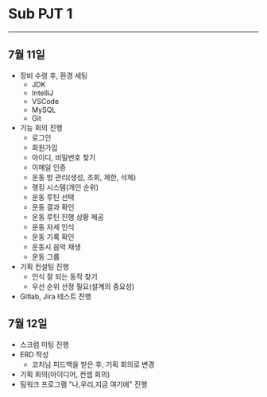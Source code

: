 # Sub PJT 1
---
## 7월 11일
- 장비 수령 후, 환경 세팅
    - JDK
    - IntelliJ
    - VSCode
    - MySQL
    - Git
- 기능 회의 진행
    - 로그인
    - 회원가입
    - 아이디, 비밀번호 찾기
    - 이메일 인증
    - 운동 방 관리(생성, 조회, 제한, 삭제)
    - 랭킹 시스템(개인 순위)
    - 운동 루틴 선택
    - 운동 결과 확인
    - 운동 루틴 진행 상황 제공
    - 운동 자세 인식
    - 운동 기록 확인
    - 운동시 음악 재생
    - 운동 그룹
- 기획 컨설팅 진행
    - 인식 잘 되는 동작 찾기
    - 우선 순위 선정 필요(설계의 중요성)
- Gitlab, Jira 테스트 진행

## 7월 12일
- 스크럼 미팅 진행
- ERD 작성
    - 코치님 피드백을 받은 후, 기획 회의로 변경
- 기획 회의(아이디어, 컨셉 회의)
- 팀워크 프로그램 "나,우리,지금 여기에" 진행